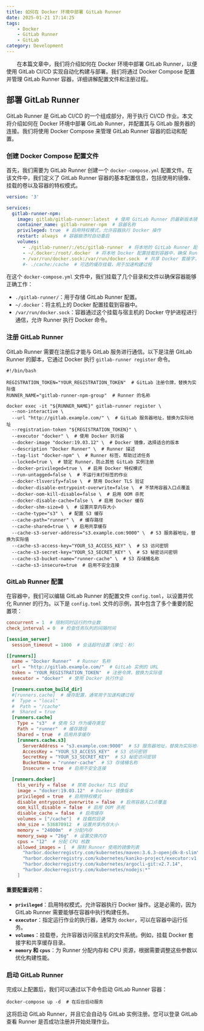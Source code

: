 ```yaml
---
title: 如何在 Docker 环境中部署 GitLab Runner
date: 2025-01-21 17:14:25
tags:
    - Docker
    - GitLab Runner
    - GitLab
category: Development 
---
```


&nbsp;&nbsp;&nbsp;&nbsp;&nbsp;&nbsp; 在本篇文章中，我们将介绍如何在 Docker 环境中部署 GitLab Runner，以便使用 GitLab CI/CD 实现自动化构建与部署。我们将通过 Docker Compose 配置并管理 GitLab Runner 容器，详细讲解配置文件和注册过程。

<!-- more -->

## 部署 GitLab Runner

GitLab Runner 是 GitLab CI/CD 的一个组成部分，用于执行 CI/CD 作业。本文将介绍如何在 Docker 环境中部署 GitLab Runner，并配置其与 GitLab 服务器的连接。我们将使用 Docker Compose 来管理 GitLab Runner 容器的启动和配置。

### 创建 Docker Compose 配置文件

首先，我们需要为 GitLab Runner 创建一个 `docker-compose.yml` 配置文件。在该文件中，我们定义了 GitLab Runner 容器的基本配置信息，包括使用的镜像、挂载的卷以及容器的特权模式。

```yaml
version: '3'

services:
  gitlab-runner-npm:
    image: gitlab/gitlab-runner:latest  # 使用 GitLab Runner 的最新版本镜像
    container_name: gitlab-runner-npm  # 容器名称
    privileged: true  # 启用特权模式，允许容器执行 Docker 操作
    restart: always  # 容器崩溃时自动重启
    volumes:
      - ./gitlab-runner/:/etc/gitlab-runner  # 将本地的 GitLab Runner 配置文件挂载到容器中
      - ~/.docker:/root/.docker  # 将本地 Docker 配置挂载到容器中，确保 Runner 可以使用 Docker 客户端
      - /var/run/docker.sock:/var/run/docker.sock  # 共享 Docker 套接字，允许 Runner 执行 Docker 命令
      #- ./cache:/cache  # 可选的缓存挂载，用于加速构建过程
```

在这个 `docker-compose.yml` 文件中，我们挂载了几个目录和文件以确保容器能够正确工作：
- `./gitlab-runner/`：用于存储 GitLab Runner 配置。
- `~/.docker`：将主机上的 Docker 配置挂载到容器中。
- `/var/run/docker.sock`：容器通过这个挂载与宿主机的 Docker 守护进程进行通信，允许 Runner 执行 Docker 命令。

### 注册 GitLab Runner

GitLab Runner 需要在注册后才能与 GitLab 服务进行通信。以下是注册 GitLab Runner 的脚本，它通过 Docker 执行 `gitlab-runner register` 命令。

```shell
#!/bin/bash

REGISTRATION_TOKEN="YOUR_REGISTRATION_TOKEN"  # GitLab 注册令牌，替换为实际值
RUNNER_NAME="gitlab-runner-npm-group"  # Runner 的名称

docker exec -it "${RUNNER_NAME}" gitlab-runner register \
  --non-interactive \
  --url "http://gitlab.example.com/" \  # GitLab 服务器地址，替换为实际地址
  --registration-token "${REGISTRATION_TOKEN}" \
  --executor "docker" \  # 使用 Docker 执行器
  --docker-image "docker:19.03.12" \  # Docker 镜像，选择适合的版本
  --description "Docker Runner" \  # Runner 描述
  --tag-list "docker-npm" \  # Runner 标签，帮助过滤任务
  --locked=true \  # 锁定 Runner，防止其他 GitLab 实例注册
  --docker-privileged=true \  # 启用 Docker 特权模式
  --run-untagged=false \  # 不运行未打标签的作业
  --docker-tlsverify=false \  # 禁用 Docker TLS 验证
  --docker-disable-entrypoint-overwrite=false \  # 不禁用容器入口点覆盖
  --docker-oom-kill-disable=false \  # 启用 OOM 杀死
  --docker-disable-cache=false \  # 启用 Docker 缓存
  --docker-shm-size=0 \  # 设置共享内存大小
  --cache-type="s3" \  # 配置 S3 缓存
  --cache-path="runner" \  # 缓存路径
  --cache-shared=true \  # 启用共享缓存
  --cache-s3-server-address="s3.example.com:9000" \  # S3 服务器地址，替换为实际值
  --cache-s3-access-key="YOUR_S3_ACCESS_KEY" \  # S3 访问密钥
  --cache-s3-secret-key="YOUR_S3_SECRET_KEY" \  # S3 秘密访问密钥
  --cache-s3-bucket-name="runner-cache" \  # S3 存储桶名称
  --cache-s3-insecure=true  # 启用不安全连接
```

### GitLab Runner 配置

在容器中，我们可以编辑 GitLab Runner 的配置文件 `config.toml`，以设置并优化 Runner 的行为。以下是 `config.toml` 文件的示例，其中包含了多个重要的配置项：

```toml
concurrent = 1  # 限制同时运行的作业数
check_interval = 0  # 检查任务队列的间隔时间

[session_server]
  session_timeout = 1800  # 会话超时设置（单位：秒）

[[runners]]
  name = "Docker Runner"  # Runner 名称
  url = "http://gitlab.example.com/"  # GitLab 实例的 URL
  token = "YOUR_REGISTRATION_TOKEN"  # 注册令牌，替换为实际值
  executor = "docker"  # 使用 Docker 执行作业

  [runners.custom_build_dir]
  #[runners.cache]  # 缓存配置，通常用于加速构建过程
  #  Type = "local"
  #  Path = "/cache"
  #  Shared = true
  [runners.cache]
    Type = "s3"  # 使用 S3 作为缓存类型
    Path = "runner"  # 缓存路径
    Shared = true  # 启用共享缓存
    [runners.cache.s3]
      ServerAddress = "s3.example.com:9000"  # S3 服务器地址，替换为实际地址
      AccessKey = "YOUR_S3_ACCESS_KEY"  # S3 访问密钥
      SecretKey = "YOUR_S3_SECRET_KEY"  # S3 秘密访问密钥
      BucketName = "runner-cache"  # S3 存储桶名称
      Insecure = true  # 启用不安全连接

  [runners.docker]
    tls_verify = false  # 禁用 Docker TLS 验证
    image = "docker:19.03.12"  # Docker 镜像版本
    privileged = true  # 启用特权模式
    disable_entrypoint_overwrite = false  # 启用容器入口点覆盖
    oom_kill_disable = false  # 启用 OOM 杀死
    disable_cache = false  # 启用缓存
    volumes = ["/cache"]  # 挂载的目录
    shm_size = 536870912  # 设置共享内存大小
    memory = "24000m"  # 分配内存
    memory_swap = "26g"  # 设置交换内存
    cpus = "12"  # 分配 CPU 核数
    allowed_images = [  # 限制 Runner 使用的镜像列表
      "harbor.dockerregistry.com/kubernetes/maven:3.6.3-openjdk-8-slim",
      "harbor.dockerregistry.com/kubernetes/kaniko-project/executor:v1.14.0-debug",
      "harbor.dockerregistry.com/kubernetes/argocli-git:v2.7.14",
      "harbor.dockerregistry.com/kubernetes/nodejs:*"
    ]
```

#### 重要配置说明：

- **`privileged`**：启用特权模式，允许容器执行 Docker 操作。这是必需的，因为 GitLab Runner 需要能够在容器中执行构建任务。
- **`executor`**：指定运行作业的执行器，通常为 `docker`，可以在容器中运行任务。
- **`volumes`**：挂载卷，允许容器访问宿主机的文件系统。例如，挂载 Docker 套接字和共享缓存目录。
- **`memory` 和 `cpus`**：为 Runner 分配内存和 CPU 资源，根据需要调整这些参数以优化构建性能。

### 启动 GitLab Runner

完成以上配置后，我们可以通过以下命令启动 GitLab Runner 容器：

```shell
docker-compose up -d  # 在后台启动服务
```

这将启动 GitLab Runner，并且它会自动与 GitLab 实例注册。您可以登录 GitLab 查看 Runner 是否成功注册并开始处理作业。